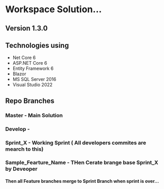 # Workspace Solution...

## Version 1.3.0

## Technologies using

* Net Core 6
* ASP.NET Core 6
* Entity Framework 6
* Blazor
* MS SQL Server 2016
* Visual Studio 2022



## Repo Branches

### Master - Main Solution

### Develop - 

### Sprint_X - Working Sprint ( All developers commites are mearch to this)

### Sample_Fearture_Name - THen Cerate brange base Sprint_X by Deveoper

#### Then all Feature branches merge to Sprint Branch when sprint is over...

>>>>>>>

>
>